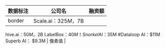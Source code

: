 | 数据标注 | 公司名 | 融资额 |
|-----|-----|------|
| border | Scale.ai：$325M，$7B
hive.ai：$50M，$2B
LabelBox：$40M
！Snorkel AI：$35M
#Dataloop AI：$11M
Superb AI： $9.3M  | 像素值 |
